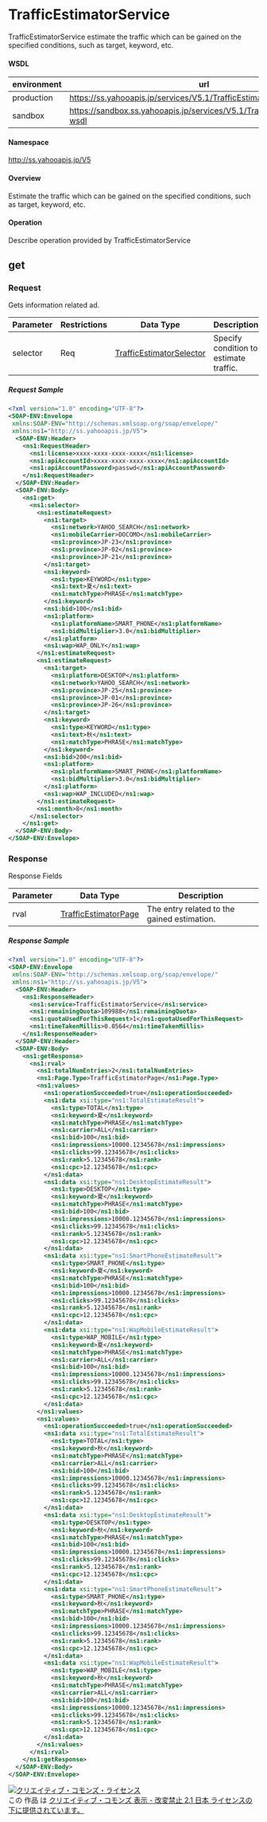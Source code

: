 # TrafficEstimatorService
TrafficEstimatorService estimate the traffic which can be gained on the specified conditions, such as target, keyword, etc.
#### WSDL
| environment | url |
|---|---|
| production  | https://ss.yahooapis.jp/services/V5.1/TrafficEstimatorService?wsdl|
| sandbox  | https://sandbox.ss.yahooapis.jp/services/V5.1/TrafficEstimatorService?wsdl|
#### Namespace
http://ss.yahooapis.jp/V5
#### Overview
Estimate the traffic which can be gained on the specified conditions, such as target, keyword, etc.
#### Operation
Describe operation provided by TrafficEstimatorService
## get
### Request
Gets information related ad.

| Parameter | Restrictions | Data Type | Description | 
|---|---|---|---|
| selector | Req | [TrafficEstimatorSelector](../data/TrafficEstimatorSelector.md) | Specify condition to estimate traffic. | 
##### Request Sample
```xml
<?xml version="1.0" encoding="UTF-8"?>
<SOAP-ENV:Envelope
 xmlns:SOAP-ENV="http://schemas.xmlsoap.org/soap/envelope/"
 xmlns:ns1="http://ss.yahooapis.jp/V5">
  <SOAP-ENV:Header>
    <ns1:RequestHeader>
      <ns1:license>xxxx-xxxx-xxxx-xxxx</ns1:license>
      <ns1:apiAccountId>xxxx-xxxx-xxxx-xxxx</ns1:apiAccountId>
      <ns1:apiAccountPassword>passwd</ns1:apiAccountPassword>
    </ns1:RequestHeader>
  </SOAP-ENV:Header>
  <SOAP-ENV:Body>
    <ns1:get>
      <ns1:selector>
        <ns1:estimateRequest>
          <ns1:target>
            <ns1:network>YAHOO_SEARCH</ns1:network>
            <ns1:mobileCarrier>DOCOMO</ns1:mobileCarrier>
            <ns1:province>JP-23</ns1:province>
            <ns1:province>JP-02</ns1:province>
            <ns1:province>JP-21</ns1:province>
          </ns1:target>
          <ns1:keyword>
            <ns1:type>KEYWORD</ns1:type>
            <ns1:text>夏</ns1:text>
            <ns1:matchType>PHRASE</ns1:matchType>
          </ns1:keyword>
          <ns1:bid>100</ns1:bid>
          <ns1:platform>
            <ns1:platformName>SMART_PHONE</ns1:platformName>
            <ns1:bidMultiplier>3.0</ns1:bidMultiplier>
          </ns1:platform>
          <ns1:wap>WAP_ONLY</ns1:wap>
        </ns1:estimateRequest>
        <ns1:estimateRequest>
          <ns1:target>
            <ns1:platform>DESKTOP</ns1:platform>
            <ns1:network>YAHOO_SEARCH</ns1:network>
            <ns1:province>JP-25</ns1:province>
            <ns1:province>JP-01</ns1:province>
            <ns1:province>JP-26</ns1:province>
          </ns1:target>
          <ns1:keyword>
            <ns1:type>KEYWORD</ns1:type>
            <ns1:text>秋</ns1:text>
            <ns1:matchType>PHRASE</ns1:matchType>
          </ns1:keyword>
          <ns1:bid>200</ns1:bid>
          <ns1:platform>
            <ns1:platformName>SMART_PHONE</ns1:platformName>
            <ns1:bidMultiplier>3.0</ns1:bidMultiplier>
          </ns1:platform>
          <ns1:wap>WAP_INCLUDED</ns1:wap>
        </ns1:estimateRequest>
        <ns1:month>8</ns1:month>
      </ns1:selector>
    </ns1:get>
  </SOAP-ENV:Body>
</SOAP-ENV:Envelope>
```

### Response
Response Fields

| Parameter | Data Type | Description | 
|---|---|---|
| rval | [TrafficEstimatorPage](../data/TrafficEstimatorPage.md) | The entry related to the gained estimation. | 

##### Response Sample
```xml
<?xml version="1.0" encoding="UTF-8"?>
<SOAP-ENV:Envelope
 xmlns:SOAP-ENV="http://schemas.xmlsoap.org/soap/envelope/"
 xmlns:ns1="http://ss.yahooapis.jp/V5">
  <SOAP-ENV:Header>
    <ns1:ResponseHeader>
      <ns1:service>TrafficEstimatorService</ns1:service>
      <ns1:remainingQuota>109988</ns1:remainingQuota>
      <ns1:quotaUsedForThisRequest>1</ns1:quotaUsedForThisRequest>
      <ns1:timeTakenMillis>0.0564</ns1:timeTakenMillis>
    </ns1:ResponseHeader>
  </SOAP-ENV:Header>
  <SOAP-ENV:Body>
    <ns1:getResponse>
      <ns1:rval>
        <ns1:totalNumEntries>2</ns1:totalNumEntries>
        <ns1:Page.Type>TrafficEstimatorPage</ns1:Page.Type>
        <ns1:values>
          <ns1:operationSucceeded>true</ns1:operationSucceeded>
          <ns1:data xsi:type="ns1:TotalEstimateResult">
            <ns1:type>TOTAL</ns1:type>
            <ns1:keyword>夏</ns1:keyword>
            <ns1:matchType>PHRASE</ns1:matchType>
            <ns1:carrier>ALL</ns1:carrier>
            <ns1:bid>100</ns1:bid>
            <ns1:impressions>10000.12345678</ns1:impressions>
            <ns1:clicks>99.12345678</ns1:clicks>
            <ns1:rank>5.12345678</ns1:rank>
            <ns1:cpc>12.12345678</ns1:cpc>
          </ns1:data>
          <ns1:data xsi:type="ns1:DesktopEstimateResult">
            <ns1:type>DESKTOP</ns1:type>
            <ns1:keyword>夏</ns1:keyword>
            <ns1:matchType>PHRASE</ns1:matchType>
            <ns1:bid>100</ns1:bid>
            <ns1:impressions>10000.12345678</ns1:impressions>
            <ns1:clicks>99.12345678</ns1:clicks>
            <ns1:rank>5.12345678</ns1:rank>
            <ns1:cpc>12.12345678</ns1:cpc>
          </ns1:data>
          <ns1:data xsi:type="ns1:SmartPhoneEstimateResult">
            <ns1:type>SMART_PHONE</ns1:type>
            <ns1:keyword>夏</ns1:keyword>
            <ns1:matchType>PHRASE</ns1:matchType>
            <ns1:bid>100</ns1:bid>
            <ns1:impressions>10000.12345678</ns1:impressions>
            <ns1:clicks>99.12345678</ns1:clicks>
            <ns1:rank>5.12345678</ns1:rank>
            <ns1:cpc>12.12345678</ns1:cpc>
          </ns1:data>
          <ns1:data xsi:type="ns1:WapMobileEstimateResult">
            <ns1:type>WAP_MOBILE</ns1:type>
            <ns1:keyword>夏</ns1:keyword>
            <ns1:matchType>PHRASE</ns1:matchType>
            <ns1:carrier>ALL</ns1:carrier>
            <ns1:bid>100</ns1:bid>
            <ns1:impressions>10000.12345678</ns1:impressions>
            <ns1:clicks>99.12345678</ns1:clicks>
            <ns1:rank>5.12345678</ns1:rank>
            <ns1:cpc>12.12345678</ns1:cpc>
          </ns1:data>
        </ns1:values>
        <ns1:values>
          <ns1:operationSucceeded>true</ns1:operationSucceeded>
          <ns1:data xsi:type="ns1:TotalEstimateResult">
            <ns1:type>TOTAL</ns1:type>
            <ns1:keyword>秋</ns1:keyword>
            <ns1:matchType>PHRASE</ns1:matchType>
            <ns1:carrier>ALL</ns1:carrier>
            <ns1:bid>100</ns1:bid>
            <ns1:impressions>10000.12345678</ns1:impressions>
            <ns1:clicks>99.12345678</ns1:clicks>
            <ns1:rank>5.12345678</ns1:rank>
            <ns1:cpc>12.12345678</ns1:cpc>
          </ns1:data>
          <ns1:data xsi:type="ns1:DesktopEstimateResult">
            <ns1:type>DESKTOP</ns1:type>
            <ns1:keyword>秋</ns1:keyword>
            <ns1:matchType>PHRASE</ns1:matchType>
            <ns1:bid>100</ns1:bid>
            <ns1:impressions>10000.12345678</ns1:impressions>
            <ns1:clicks>99.12345678</ns1:clicks>
            <ns1:rank>5.12345678</ns1:rank>
            <ns1:cpc>12.12345678</ns1:cpc>
          </ns1:data>
          <ns1:data xsi:type="ns1:SmartPhoneEstimateResult">
            <ns1:type>SMART_PHONE</ns1:type>
            <ns1:keyword>秋</ns1:keyword>
            <ns1:matchType>PHRASE</ns1:matchType>
            <ns1:bid>100</ns1:bid>
            <ns1:impressions>10000.12345678</ns1:impressions>
            <ns1:clicks>99.12345678</ns1:clicks>
            <ns1:rank>5.12345678</ns1:rank>
            <ns1:cpc>12.12345678</ns1:cpc>
          </ns1:data>
          <ns1:data xsi:type="ns1:WapMobileEstimateResult">
            <ns1:type>WAP_MOBILE</ns1:type>
            <ns1:keyword>秋</ns1:keyword>
            <ns1:matchType>PHRASE</ns1:matchType>
            <ns1:carrier>ALL</ns1:carrier>
            <ns1:bid>100</ns1:bid>
            <ns1:impressions>10000.12345678</ns1:impressions>
            <ns1:clicks>99.12345678</ns1:clicks>
            <ns1:rank>5.12345678</ns1:rank>
            <ns1:cpc>12.12345678</ns1:cpc>
          </ns1:data>
        </ns1:values>
      </ns1:rval>
    </ns1:getResponse>
  </SOAP-ENV:Body>
</SOAP-ENV:Envelope>
```
<a rel="license" href="http://creativecommons.org/licenses/by-nd/2.1/jp/"><img alt="クリエイティブ・コモンズ・ライセンス" style="border-width:0" src="https://i.creativecommons.org/l/by-nd/2.1/jp/88x31.png" /></a><br />この 作品 は <a rel="license" href="http://creativecommons.org/licenses/by-nd/2.1/jp/">クリエイティブ・コモンズ 表示 - 改変禁止 2.1 日本 ライセンスの下に提供されています。</a>
